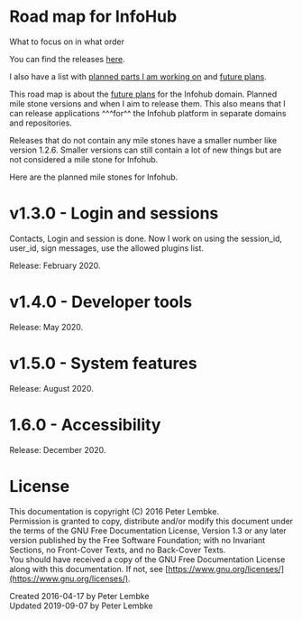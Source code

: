 # Road map for InfoHub
What to focus on in what order

You can find the releases [here](https://github.com/peterlembke/infohub/releases). 

I also have a list with [planned parts I am working on](https://github.com/peterlembke/infohub#planned-parts-i-am-working-on) and [future plans](https://github.com/peterlembke/infohub#future-plans).

This road map is about the [future plans](https://github.com/peterlembke/infohub#future-plans) for the Infohub domain. Planned mile stone versions and when I aim to release them. 
This also means that I can release applications ^^^for^^ the Infohub platform in separate domains and repositories. 

Releases that do not contain any mile stones have a smaller number like version 1.2.6.
Smaller versions can still contain a lot of new things but are not considered a mile stone for Infohub.

Here are the planned mile stones for Infohub.

# v1.3.0 - Login and sessions
Contacts, Login and session is done. 
Now I work on using the session_id, user_id, sign messages, use the allowed plugins list.

Release: February 2020.

# v1.4.0 - Developer tools
Release: May 2020.

# v1.5.0 - System features
Release: August 2020.

# 1.6.0 - Accessibility
Release: December 2020.

# License
This documentation is copyright (C) 2016 Peter Lembke.  
Permission is granted to copy, distribute and/or modify this document under the terms of the GNU Free Documentation License, Version 1.3 or any later version published by the Free Software Foundation; with no Invariant Sections, no Front-Cover Texts, and no Back-Cover Texts.  
You should have received a copy of the GNU Free Documentation License along with this documentation. If not, see [https://www.gnu.org/licenses/](https://www.gnu.org/licenses/).  

Created 2016-04-17 by Peter Lembke  
Updated 2019-09-07 by Peter Lembke  
